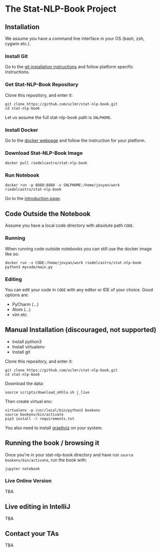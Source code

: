 # The Stat-NLP-Book Project

## Installation 

We assume you have a command line interface in your OS 
(bash, zsh, cygwin etc.). 

### Install Git

Go to the [git installation instructions](https://git-scm.com/book/en/v2/Getting-Started-Installing-Git) 
and follow platform specific instructions. 

### Get Stat-NLP-Book Repository

Clone this repository, and enter it:
    
    git clone https://github.com/uclmr/stat-nlp-book.git
    cd stat-nlp-book

Let us assume the full stat-nlp-book path is `SNLPHOME`. 

### Install Docker

Go to the [docker webpage](https://www.docker.com/) and follow the instruction for your platform.

### Download Stat-NLP-Book Image

    docker pull riedelcastro/stat-nlp-book

### Run Notebook

    docker run -p 8888:8888 -v SNLPHOME:/home/jovyan/work riedelcastro/stat-nlp-book 

Go to the [introduction page](http://localhost:8888/notebooks/overview.ipynb). 

## Code Outside the Notebook
Assume you have a local code directory with absolute path `CODE`. 

### Running
When running code outside notebooks you can still use the 
docker image like so:

    docker run -v CODE:/home/jovyan/work riedelcastro/stat-nlp-book python3 mycode/main.py
    
### Editing 
You can edit your code in `CODE` with any editor or IDE of your choice. 
Good options are:

* PyCharm (...)
* Atom (...)
* vim etc.

## Manual Installation (discouraged, not supported) 

* Install python3
* Install virtualenv
* Install git

Clone this repository, and enter it:
    
    git clone https://github.com/uclmr/stat-nlp-book.git
    cd stat-nlp-book
    
Download the data:

    source scripts/download_ohhla.sh j_live

Then create virtual env:
    
    virtualenv -p /usr/local/bin/python3 bookenv
    source bookenv/bin/activate
    pip3 install -r requirements.txt
    
You also need to install [graphviz](http://www.graphviz.org/) on your system.

## Running the book / browsing it

Once you're in your stat-nlp-book directory and have run `source bookenv/bin/activate`, run the book with:

    jupyter notebook

### Live Online Version

TBA


## Live editing in IntelliJ

TBA

## Contact your TAs

TBA
